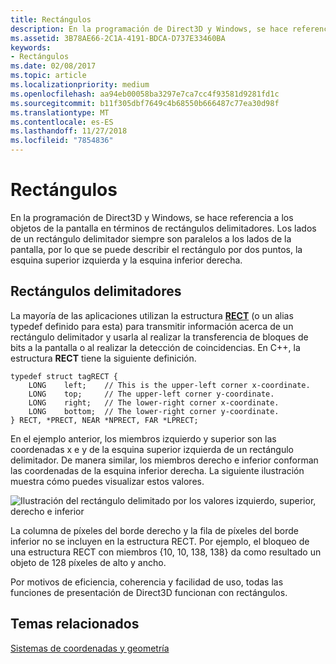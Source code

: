 ```yaml
---
title: Rectángulos
description: En la programación de Direct3D y Windows, se hace referencia a los objetos de la pantalla en términos de rectángulos delimitadores.
ms.assetid: 3B78AE66-2C1A-4191-BDCA-D737E33460BA
keywords:
- Rectángulos
ms.date: 02/08/2017
ms.topic: article
ms.localizationpriority: medium
ms.openlocfilehash: aa94eb00058ba3297e7ca7cc4f93581d9281fd1c
ms.sourcegitcommit: b11f305dbf7649c4b68550b666487c77ea30d98f
ms.translationtype: MT
ms.contentlocale: es-ES
ms.lasthandoff: 11/27/2018
ms.locfileid: "7854836"
---
```

# <a name="rectangles"></a>Rectángulos


En la programación de Direct3D y Windows, se hace referencia a los objetos de la pantalla en términos de rectángulos delimitadores. Los lados de un rectángulo delimitador siempre son paralelos a los lados de la pantalla, por lo que se puede describir el rectángulo por dos puntos, la esquina superior izquierda y la esquina inferior derecha.

## <a name="span-idboundingrectanglesspanspan-idboundingrectanglesspanspan-idboundingrectanglesspanbounding-rectangles"></a><span id="Bounding_rectangles"></span><span id="bounding_rectangles"></span><span id="BOUNDING_RECTANGLES"></span>Rectángulos delimitadores


La mayoría de las aplicaciones utilizan la estructura [**RECT**](https://msdn.microsoft.com/library/windows/desktop/dd162897) (o un alias typedef definido para esta) para transmitir información acerca de un rectángulo delimitador y usarla al realizar la transferencia de bloques de bits a la pantalla o al realizar la detección de coincidencias. En C++, la estructura **RECT** tiene la siguiente definición.

```
typedef struct tagRECT { 
    LONG    left;    // This is the upper-left corner x-coordinate.
    LONG    top;     // The upper-left corner y-coordinate.
    LONG    right;   // The lower-right corner x-coordinate.
    LONG    bottom;  // The lower-right corner y-coordinate.
} RECT, *PRECT, NEAR *NPRECT, FAR *LPRECT; 
```

En el ejemplo anterior, los miembros izquierdo y superior son las coordenadas x e y de la esquina superior izquierda de un rectángulo delimitador. De manera similar, los miembros derecho e inferior conforman las coordenadas de la esquina inferior derecha. La siguiente ilustración muestra cómo puedes visualizar estos valores.

![Ilustración del rectángulo delimitado por los valores izquierdo, superior, derecho e inferior](images/rect.png)

La columna de píxeles del borde derecho y la fila de píxeles del borde inferior no se incluyen en la estructura RECT. Por ejemplo, el bloqueo de una estructura RECT con miembros {10, 10, 138, 138} da como resultado un objeto de 128 píxeles de alto y ancho.

Por motivos de eficiencia, coherencia y facilidad de uso, todas las funciones de presentación de Direct3D funcionan con rectángulos.

## <a name="span-idrelated-topicsspanrelated-topics"></a><span id="related-topics"></span>Temas relacionados


[Sistemas de coordenadas y geometría](coordinate-systems-and-geometry.md)

 

 




